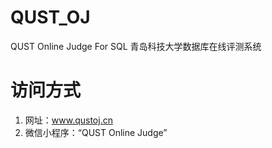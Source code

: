 # QUST_OJ
QUST Online Judge For SQL 青岛科技大学数据库在线评测系统

# 访问方式
1. 网址：www.qustoj.cn
2. 微信小程序：“QUST Online Judge”

